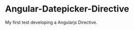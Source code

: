 Angular-Datepicker-Directive
============================

My first test developing a Angularjs Directive.

